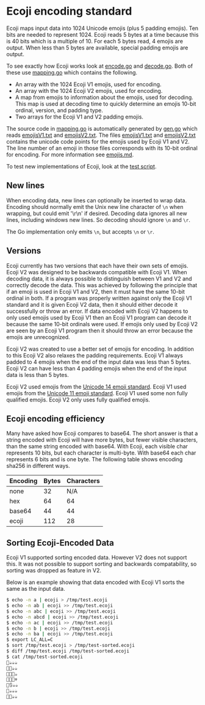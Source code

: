 # Ecoji encoding standard

Ecoji maps input data into 1024 Unicode emojis (plus 5 padding emojis).  Ten
bits are needed to represent 1024. Ecoji reads 5 bytes at a time because this
is 40 bits which is a multiple of 10.  For each 5 bytes read, 4 emojis are
output.  When less than 5 bytes are available, special padding emojis are
output.  

To see exactly how Ecoji works look at [encode.go](../v2/encode.go) and
[decode.go](../v2/decode.go).  Both of these use [mapping.go](../v2/mapping.go) which
contains the following.

 * An array with the 1024 Ecoji V1 emojis, used for encoding.
 * An array with the 1024 Ecoji V2 emojis, used for encoding.
 * A map from emojis to information about the emojis, used for decoding.  This map is used at decoding time to quickly determine an emojis 10-bit ordinal, version, and padding type.
 * Two arrays for the Ecoji V1 and V2 padding emojis.

The source code in [mapping.go](../v2/mapping.go) is automatically generated by
[gen.go](../v2/gen.go) which reads [emojisV1.txt](../emojisV1.txt) and
[emojisV2.txt](../emojisV2.txt).  The files [emojisV1.txt](../emojisV1.txt) and
[emojisV2.txt](../emojisV2.txt) contains the unicode code points for the emojis
used by Ecoji V1 and V2.  The line number of an emoji in those files
corresponds with its 10-bit ordinal for encoding. For more information see
[emojis.md](emojis.md).

To test new implementations of Ecoji, look at the [test script](../test_scripts/README.md).

## New lines

When encoding data, new lines can optionally be inserted to wrap data. Encoding
should normally emit the Unix new line character of `\n` when wrapping, but
could emit '\r\n' if desired.  Decoding data ignores all new lines, including
windows new lines.   So decoding should ignore `\n` and `\r`.

The Go implementation only emits `\n`, but accepts `\n` or `\r`.

## Versions

Ecoji currently has two versions that each have their own sets of emojis.
Ecoji V2 was designed to be backwards compatible with Ecoji V1.  When decoding
data, it is always possible to distinguish between V1 and V2 and correctly
decode the data.  This was achieved by following the principle that if an emoji
is used in Ecoji V1 and V2, then it must have the same 10-bit ordinal in both.
If a program was properly written against only the Ecoji V1 standard and it is
given Ecoji V2 data, then it should either decode it successfully or throw an
error.  If data encoded with Ecoji V2 happens to only used emojis used by Ecoji
V1 then an Ecoji V1 program can decode it because the same 10-bit ordinals were
used.  If emojis only used by Ecoji V2 are seen by an Ecoji V1 program then it
should throw an error because the emojis are unrecognized. 

Ecoji V2 was created to use a better set of emojis for encoding.  In addition to
this Ecoji V2 also relaxes the padding requirements.  Ecoji V1 always padded to 4
emojis when the end of the input data was less than 5 bytes.  Ecoji V2 can have
less than 4 padding emojis when the end of the input data is less than 5 bytes.

Ecoji V2 used emojis from the [Unicode 14 emoji
standard](https://unicode.org/Public/emoji/14.0/emoji-test.txt).  Ecoji V1 used
emojis from the [Unicode 11 emoji
standard](https://unicode.org/Public/emoji/11.0/emoji-test.txt). Ecoji V1 used
some non fully qualified emojis.  Ecoji V2 only uses fully qualified emojis.

## Ecoji encoding efficiency

Many have asked how Ecoji compares to base64.  The short answer is that a string encoded with Ecoji will have more bytes, but fewer visible characters, than the same string encoded with base64. With Ecoji, each visible char represents 10 bits, but each character is multi-byte.  With base64 each char represents 6 bits and is one byte.  The following table shows encoding sha256 in different ways.

Encoding | Bytes | Characters
---------|-------|-----------
none     | 32    | N/A
hex      | 64    | 64
base64   | 44    | 44
ecoji    | 112   | 28 

## Sorting Ecoji-Encoded Data

Ecoji V1 supported sorting encoded data.  However V2 does not support this.  It was not possible to support sorting and backwards compatability, so sorting was dropped as feature in V2.

Below is an example showing that data encoded with Ecoji V1 sorts the same as the input data.

```bash
$ echo -n a | ecoji > /tmp/test.ecoji
$ echo -n ab | ecoji >> /tmp/test.ecoji
$ echo -n abc | ecoji >> /tmp/test.ecoji
$ echo -n abcd | ecoji >> /tmp/test.ecoji
$ echo -n ac | ecoji >> /tmp/test.ecoji
$ echo -n b | ecoji >> /tmp/test.ecoji
$ echo -n ba | ecoji >> /tmp/test.ecoji
$ export LC_ALL=C
$ sort /tmp/test.ecoji > /tmp/test-sorted.ecoji
$ diff /tmp/test.ecoji /tmp/test-sorted.ecoji
$ cat /tmp/test-sorted.ecoji
👕☕☕☕
👖📲☕☕
👖📸🎈☕
👖📸🎦⚜
👖🔃☕☕
👙☕☕☕
👚📢☕☕
```
